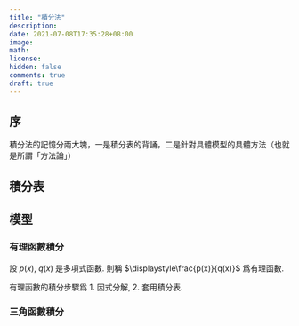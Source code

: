 ```yaml
---
title: "積分法"
description: 
date: 2021-07-08T17:35:28+08:00
image: 
math: 
license: 
hidden: false
comments: true
draft: true
---
```


## 序

積分法的記憶分兩大塊，一是積分表的背誦，二是針對具體模型的具體方法（也就是所謂「方法論」）

## 積分表

## 模型
### 有理函數積分
設 $p(x)$, $q(x)$ 是多項式函數. 則稱 $\displaystyle\frac{p(x)}{q(x)}$ 爲有理函數.

有理函數的積分步驟爲 1. 因式分解, 2. 套用積分表. 

### 三角函數積分